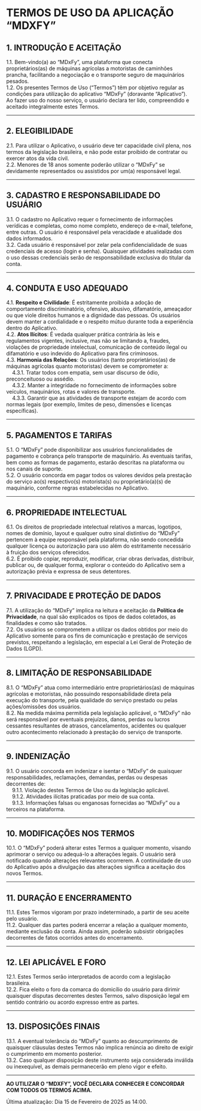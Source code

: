 # **TERMOS DE USO DA APLICAÇÃO “MDXFY”**

## **1. INTRODUÇÃO E ACEITAÇÃO**

1.1. Bem-vindo(a) ao “MDxFy”, uma plataforma que conecta proprietários(as) de máquinas agrícolas a motoristas de caminhões prancha, facilitando a negociação e o transporte seguro de maquinários pesados.  
1.2. Os presentes Termos de Uso (“Termos”) têm por objetivo regular as condições para utilização do aplicativo “MDxFy” (doravante “Aplicativo”). Ao fazer uso do nosso serviço, o usuário declara ter lido, compreendido e aceitado integralmente estes Termos.

---

## **2. ELEGIBILIDADE**

2.1. Para utilizar o Aplicativo, o usuário deve ter capacidade civil plena, nos termos da legislação brasileira, e não pode estar proibido de contratar ou exercer atos da vida civil.  
2.2. Menores de 18 anos somente poderão utilizar o “MDxFy” se devidamente representados ou assistidos por um(a) responsável legal.

---

## **3. CADASTRO E RESPONSABILIDADE DO USUÁRIO**

3.1. O cadastro no Aplicativo requer o fornecimento de informações verídicas e completas, como nome completo, endereço de e-mail, telefone, entre outras. O usuário é responsável pela veracidade e atualidade dos dados informados.  
3.2. Cada usuário é responsável por zelar pela confidencialidade de suas credenciais de acesso (login e senha). Quaisquer atividades realizadas com o uso dessas credenciais serão de responsabilidade exclusiva do titular da conta.

---

## **4. CONDUTA E USO ADEQUADO**

4.1. **Respeito e Civilidade**: É estritamente proibida a adoção de comportamento discriminatório, ofensivo, abusivo, difamatório, ameaçador ou que viole direitos humanos e a dignidade das pessoas. Os usuários devem manter a cordialidade e o respeito mútuo durante toda a experiência dentro do Aplicativo.  
4.2. **Atos Ilícitos**: É vedada qualquer prática contrária às leis e regulamentos vigentes, inclusive, mas não se limitando a, fraudes, violações de propriedade intelectual, comunicação de conteúdo ilegal ou difamatório e uso indevido do Aplicativo para fins criminosos.  
4.3. **Harmonia das Relações**: Os usuários (tanto proprietários(as) de máquinas agrícolas quanto motoristas) devem se comprometer a:  
&nbsp;&nbsp;&nbsp;&nbsp;4.3.1. Tratar todos com empatia, sem usar discurso de ódio, preconceituoso ou assédio.  
&nbsp;&nbsp;&nbsp;&nbsp;4.3.2. Manter a integridade no fornecimento de informações sobre veículos, maquinários, rotas e valores de transporte.  
&nbsp;&nbsp;&nbsp;&nbsp;4.3.3. Garantir que as atividades de transporte estejam de acordo com normas legais (por exemplo, limites de peso, dimensões e licenças específicas).

---

## **5. PAGAMENTOS E TARIFAS**

5.1. O “MDxFy” pode disponibilizar aos usuários funcionalidades de pagamento e cobrança pelo transporte de maquinário. As eventuais tarifas, bem como as formas de pagamento, estarão descritas na plataforma ou nos canais de suporte.  
5.2. O usuário concorda em pagar todos os valores devidos pela prestação do serviço ao(s) respectivo(s) motorista(s) ou proprietário(a)(s) de maquinário, conforme regras estabelecidas no Aplicativo.

---

## **6. PROPRIEDADE INTELECTUAL**

6.1. Os direitos de propriedade intelectual relativos a marcas, logotipos, nomes de domínio, layout e qualquer outro sinal distintivo do “MDxFy” pertencem à equipe responsável pela plataforma, não sendo concedida qualquer licença ou autorização para uso além do estritamente necessário à fruição dos serviços oferecidos.  
6.2. É proibido copiar, reproduzir, modificar, criar obras derivadas, distribuir, publicar ou, de qualquer forma, explorar o conteúdo do Aplicativo sem a autorização prévia e expressa de seus detentores.

---

## **7. PRIVACIDADE E PROTEÇÃO DE DADOS**

7.1. A utilização do “MDxFy” implica na leitura e aceitação da **Política de Privacidade**, na qual são explicados os tipos de dados coletados, as finalidades e como são tratados.  
7.2. Os usuários se comprometem a utilizar os dados obtidos por meio do Aplicativo somente para os fins de comunicação e prestação de serviços previstos, respeitando a legislação, em especial a Lei Geral de Proteção de Dados (LGPD).

---

## **8. LIMITAÇÃO DE RESPONSABILIDADE**

8.1. O “MDxFy” atua como intermediário entre proprietários(as) de máquinas agrícolas e motoristas, não possuindo responsabilidade direta pela execução do transporte, pela qualidade do serviço prestado ou pelas ações/omissões dos usuários.  
8.2. Na medida máxima permitida pela legislação aplicável, o “MDxFy” não será responsável por eventuais prejuízos, danos, perdas ou lucros cessantes resultantes de atrasos, cancelamentos, acidentes ou qualquer outro acontecimento relacionado à prestação do serviço de transporte.

---

## **9. INDENIZAÇÃO**

9.1. O usuário concorda em indenizar e isentar o “MDxFy” de quaisquer responsabilidades, reclamações, demandas, perdas ou despesas decorrentes de:  
&nbsp;&nbsp;&nbsp;&nbsp;9.1.1. Violação destes Termos de Uso ou da legislação aplicável.  
&nbsp;&nbsp;&nbsp;&nbsp;9.1.2. Atividades ilícitas praticadas por meio de sua conta.  
&nbsp;&nbsp;&nbsp;&nbsp;9.1.3. Informações falsas ou enganosas fornecidas ao “MDxFy” ou a terceiros na plataforma.

---

## **10. MODIFICAÇÕES NOS TERMOS**

10.1. O “MDxFy” poderá alterar estes Termos a qualquer momento, visando aprimorar o serviço ou adequá-lo a alterações legais. O usuário será notificado quando alterações relevantes ocorrerem. A continuidade de uso do Aplicativo após a divulgação das alterações significa a aceitação dos novos Termos.

---

## **11. DURAÇÃO E ENCERRAMENTO**

11.1. Estes Termos vigoram por prazo indeterminado, a partir de seu aceite pelo usuário.  
11.2. Qualquer das partes poderá encerrar a relação a qualquer momento, mediante exclusão da conta. Ainda assim, poderão subsistir obrigações decorrentes de fatos ocorridos antes do encerramento.

---

## **12. LEI APLICÁVEL E FORO**

12.1. Estes Termos serão interpretados de acordo com a legislação brasileira.  
12.2. Fica eleito o foro da comarca do domicílio do usuário para dirimir quaisquer disputas decorrentes destes Termos, salvo disposição legal em sentido contrário ou acordo expresso entre as partes.

---

## **13. DISPOSIÇÕES FINAIS**

13.1. A eventual tolerância do “MDxFy” quanto ao descumprimento de quaisquer cláusulas destes Termos não implica renúncia ao direito de exigir o cumprimento em momento posterior.  
13.2. Caso qualquer disposição deste instrumento seja considerada inválida ou inexequível, as demais permanecerão em pleno vigor e efeito.

---

**AO UTILIZAR O “MDXFY”, VOCÊ DECLARA CONHECER E CONCORDAR COM TODOS OS TERMOS ACIMA.**

Última atualização: Dia 15 de Fevereiro de 2025 as 14:00.
